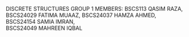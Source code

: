 DISCRETE STRUCTURES GROUP 1 MEMBERS: 
BSCS113 QASIM RAZA, 
BSCS24029 FATIMA MUAAZ, 
BSCS24037 HAMZA AHMED,  
BSCS24154 SAMIA IMRAN,  
BSCS24049 MAHREEN IQBAL  
